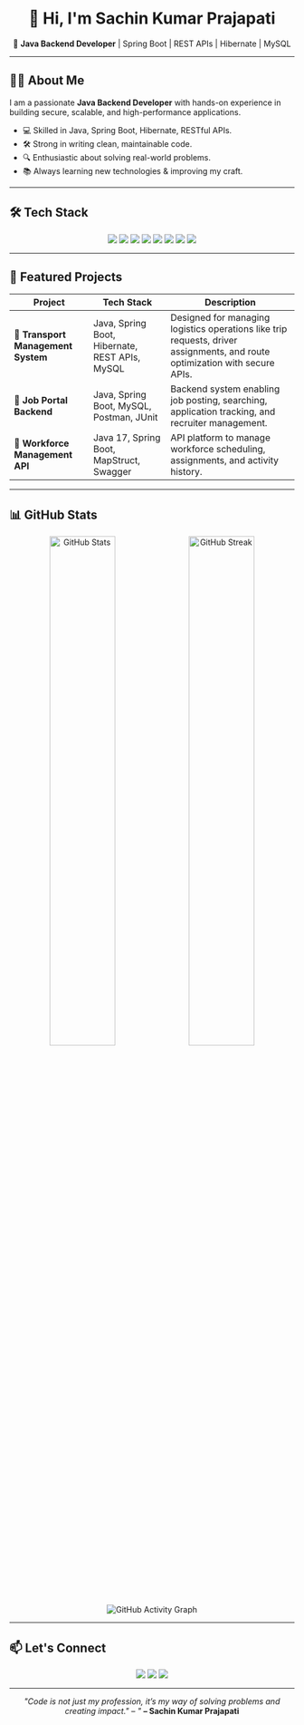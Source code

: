 <h1 align="center">👋 Hi, I'm Sachin Kumar Prajapati</h1>



<p align="center">
  🚀 <b>Java Backend Developer</b> | Spring Boot | REST APIs | Hibernate | MySQL  
</p>

---

## 🧑‍💻 About Me
I am a passionate **Java Backend Developer** with hands-on experience in building secure, scalable, and high-performance applications.

- 💻 Skilled in Java, Spring Boot, Hibernate, RESTful APIs.
- 🛠 Strong in writing clean, maintainable code.
- 🔍 Enthusiastic about solving real-world problems.
- 📚 Always learning new technologies & improving my craft.

---

## 🛠 Tech Stack

<p align="center">
  <img src="https://img.shields.io/badge/Java-ED8B00?style=for-the-badge&logo=openjdk&logoColor=white"/>
  <img src="https://img.shields.io/badge/Spring_Boot-6DB33F?style=for-the-badge&logo=springboot&logoColor=white"/>
  <img src="https://img.shields.io/badge/Hibernate-59666C?style=for-the-badge&logo=hibernate&logoColor=white"/>
  <img src="https://img.shields.io/badge/MySQL-005C84?style=for-the-badge&logo=mysql&logoColor=white"/>
  <img src="https://img.shields.io/badge/REST_API-02569B?style=for-the-badge&logo=swagger&logoColor=white"/>
  <img src="https://img.shields.io/badge/Postman-FF6C37?style=for-the-badge&logo=postman&logoColor=white"/>
  <img src="https://img.shields.io/badge/JUnit-25A162?style=for-the-badge&logo=junit5&logoColor=white"/>
  <img src="https://img.shields.io/badge/GitHub-181717?style=for-the-badge&logo=github&logoColor=white"/>
</p>

---

## 📂 Featured Projects

| Project | Tech Stack | Description |
|---------|------------|-------------|
| **🚚 Transport Management System** | Java, Spring Boot, Hibernate, REST APIs, MySQL | Designed for managing logistics operations like trip requests, driver assignments, and route optimization with secure APIs. |
| **💼 Job Portal Backend** | Java, Spring Boot, MySQL, Postman, JUnit | Backend system enabling job posting, searching, application tracking, and recruiter management. |
| **👥 Workforce Management API** | Java 17, Spring Boot, MapStruct, Swagger | API platform to manage workforce scheduling, assignments, and activity history. |

---

## 📊 GitHub Stats

<p align="center">
  <img src="https://github-readme-stats.vercel.app/api?username=SachinPrajapti20&show_icons=true&theme=tokyonight" alt="GitHub Stats" width="48%"/>
  <img src="https://github-readme-streak-stats.herokuapp.com/?user=SachinPrajapti20&theme=tokyonight" alt="GitHub Streak" width="48%"/>
</p>

<p align="center">
  <img src="https://github-readme-activity-graph.vercel.app/graph?username=SachinPrajapti20&theme=tokyo-night" alt="GitHub Activity Graph"/>
</p>


---

## 📫 Let's Connect
<p align="center">
  <a href="mailto:sachinprajapati20a@gmail.com"><img src="https://img.shields.io/badge/Email-D14836?style=for-the-badge&logo=gmail&logoColor=white"/></a>
  <a href="https://www.linkedin.com/in/sachinprajapati12/"><img src="https://img.shields.io/badge/LinkedIn-0077B5?style=for-the-badge&logo=linkedin&logoColor=white"/></a>
  <a href="https://github.com/SachinPrajapati20"><img src="https://img.shields.io/badge/GitHub-000000?style=for-the-badge&logo=github&logoColor=white"/></a>
</p>

---

<p align="center">
  <em>"Code is not just my profession, it’s my way of solving problems and creating impact." – "</em>  
  <b>– Sachin Kumar Prajapati</b>
</p>
